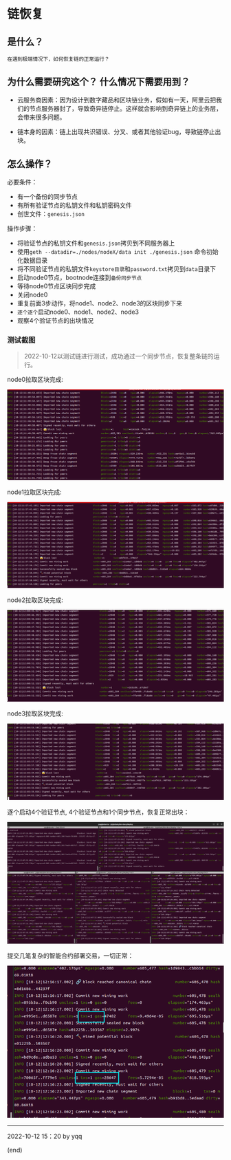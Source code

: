 # 链恢复

## 是什么？

    在遇到极端情况下，如何恢复链的正常运行？

## 为什么需要研究这个？ 什么情况下需要用到？

- 云服务商因素：因为设计到数字藏品和区块链业务，假如有一天，阿里云把我们的节点服务器封了，导致奇异链停止。这样就会影响到奇异链上的业务层，会带来很多问题。

- 链本身的因素：链上出现共识错误、分叉、或者其他验证bug，导致链停止出块。

## 怎么操作？

必要条件：

- 有一个备份的同步节点
- 有所有验证节点的私钥文件和私钥密码文件
- 创世文件：`genesis.json`

操作步骤：

- 将验证节点的私钥文件和`genesis.json`拷贝到不同服务器上
- 使用`geth --datadir=./nodes/nodeX/data init ./genesis.json` 命令初始化数据目录
- 将不同验证节点的私钥文件`keystore目录`和`password.txt`拷贝到`data`目录下
- 启动node0节点，bootnode连接到`备份同步节点`
- 等待node0节点区块同步完成
- 关闭node0
- 重复前面3步动作，将node1、node2、node3的区块同步下来
- `逐个逐个`启动node0、node1、node2、node3
- 观察4个验证节点的出块情况


### 测试截图

> 2022-10-12以测试链进行测试，成功通过一个同步节点，恢复整条链的运行。


node0拉取区块完成:

![](imgs/node0-recover.png)



node1拉取区块完成:


![](./imgs/node1-recover.png)


node2拉取区块完成:

![](imgs/node2-recover.png)



node3拉取区块完成:

![](imgs/node3-recover.png)

逐个启动4个验证节点, 4个验证节点和1个同步节点，恢复正常出块：

![](imgs/recovered.png)


提交几笔复杂的智能合约部署交易，一切正常：

![](imgs/tx-test.png)


---

2022-10-12 15：20 by yqq

(end)
